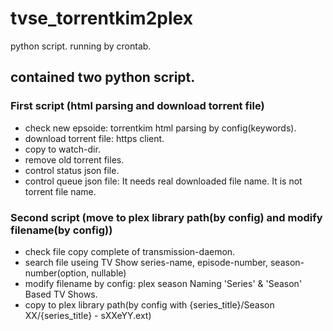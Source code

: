 # tvse_torrentkim2plex
python script. running by crontab.

## contained two python script.

### First script (html parsing and download torrent file)
- check new epsoide: torrentkim html parsing by config(keywords).
- download torrent file: https client.
- copy to watch-dir.
- remove old torrent files.
- control status json file.
- control queue json file: It needs real downloaded file name. It is not torrent file name.

### Second script (move to plex library path(by config) and modify filename(by config))
- check file copy complete of transmission-daemon.
- search file useing TV Show series-name, episode-number, season-number(option, nullable)
- modify filename by config: plex season Naming 'Series' & 'Season' Based TV Shows.
- copy to plex library path(by config with {series_title}/Season XX/{series_title} - sXXeYY.ext)
